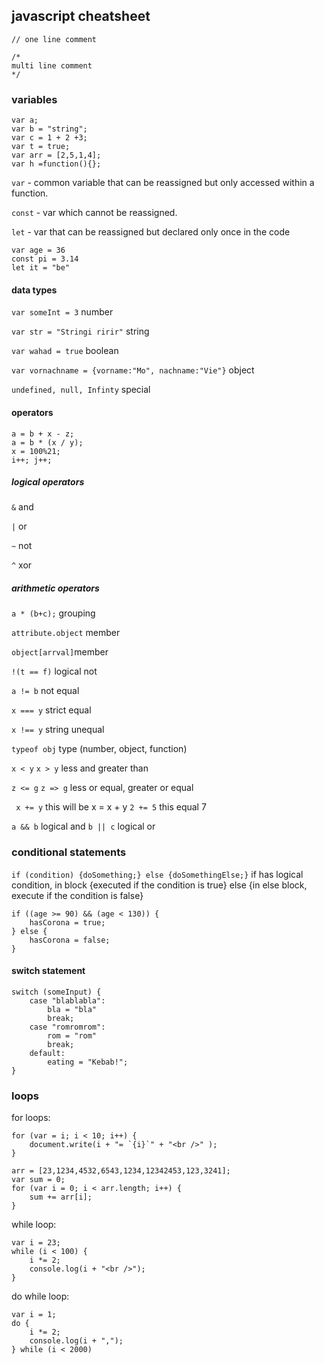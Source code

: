 ## javascript cheatsheet

``` // one line comment ```
```
/*
multi line comment
*/
```

### variables

``` 
var a;
var b = "string";
var c = 1 + 2 +3;
var t = true;
var arr = [2,5,1,4];
var h =function(){};
```

``` var ``` - common variable that can be reassigned but only accessed within a function.

``` const ``` - var which cannot be reassigned. 

``` let ``` - var that can be reassigned but declared only once in the code

```
var age = 36
const pi = 3.14
let it = "be"
```

#### data types

``` var someInt = 3 ``` number

``` var str = "Stringi ririr" ``` string

``` var wahad = true ``` boolean

``` var vornachname = {vorname:"Mo", nachname:"Vie"} ``` object

``` undefined, null, Infinty ``` special

#### operators

```
a = b + x - z;
a = b * (x / y);
x = 100%21;
i++; j++;
```

##### logical operators

``` & ``` and

``` | ``` or

``` ~ ``` not

``` ^ ``` xor

##### arithmetic operators

``` a * (b+c); ``` grouping

``` attribute.object ``` member

``` object[arrval] ```member

``` !(t == f) ``` logical not

``` a != b ``` not equal

``` x === y ``` strict equal

``` x !== y ``` string unequal

``` typeof obj ``` type (number, object, function)

``` x < y ``` ``` x > y ``` less and greater than

``` z <= g ``` ``` z => g ``` less or equal, greater or equal

``` x += y``` this will be x = x + y ``` 2 += 5 ``` this equal 7

``` a && b ``` logical and ``` b || c ``` logical or 

### conditional statements

``` if (condition) {doSomething;} else {doSomethingElse;} ``` if has logical condition, in block {executed if the condition is true} else {in else block, execute if the condition is false}  

```
if ((age >= 90) && (age < 130)) {
    hasCorona = true;    
} else {
    hasCorona = false;
}
```

#### switch statement

```
switch (someInput) {
    case "blablabla":
        bla = "bla"
        break;
    case "romromrom":
        rom = "rom"
        break;
    default:
        eating = "Kebab!";
}
```

### loops

for loops:
```
for (var = i; i < 10; i++) {
    document.write(i + "= `{i}`" + "<br />" );
}
```

```
arr = [23,1234,4532,6543,1234,12342453,123,3241];
var sum = 0;
for (var i = 0; i < arr.length; i++) {
    sum += arr[i];
}
```

while loop:
```
var i = 23;
while (i < 100) {
    i *= 2;
    console.log(i + "<br />");
}
```

do while loop:
```
var i = 1;
do {
    i *= 2;
    console.log(i + ",");
} while (i < 2000)
```